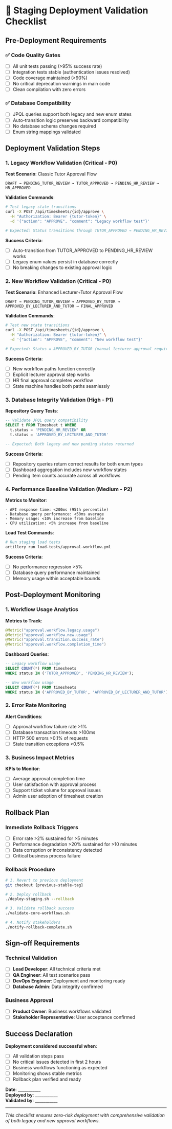 # 🚀 Staging Deployment Validation Checklist

## Pre-Deployment Requirements

### ✅ Code Quality Gates
- [ ] All unit tests passing (>95% success rate)
- [ ] Integration tests stable (authentication issues resolved)
- [ ] Code coverage maintained (>90%)
- [ ] No critical deprecation warnings in main code
- [ ] Clean compilation with zero errors

### ✅ Database Compatibility
- [ ] JPQL queries support both legacy and new enum states
- [ ] Auto-transition logic preserves backward compatibility
- [ ] No database schema changes required
- [ ] Enum string mappings validated

## Deployment Validation Steps

### 1. **Legacy Workflow Validation** (Critical - P0)

**Test Scenario**: Classic Tutor Approval Flow
```
DRAFT → PENDING_TUTOR_REVIEW → TUTOR_APPROVED → PENDING_HR_REVIEW → HR_APPROVED
```

**Validation Commands**:
```bash
# Test legacy state transitions
curl -X POST /api/timesheets/{id}/approve \
  -H "Authorization: Bearer {tutor-token}" \
  -d '{"action": "APPROVE", "comment": "Legacy workflow test"}'

# Expected: Status transitions through TUTOR_APPROVED → PENDING_HR_REVIEW
```

**Success Criteria**:
- [ ] Auto-transition from TUTOR_APPROVED to PENDING_HR_REVIEW works
- [ ] Legacy enum values persist in database correctly
- [ ] No breaking changes to existing approval logic

### 2. **New Workflow Validation** (Critical - P0)

**Test Scenario**: Enhanced Lecturer+Tutor Approval Flow
```
DRAFT → PENDING_TUTOR_REVIEW → APPROVED_BY_TUTOR → APPROVED_BY_LECTURER_AND_TUTOR → FINAL_APPROVED
```

**Validation Commands**:
```bash
# Test new state transitions
curl -X POST /api/timesheets/{id}/approve \
  -H "Authorization: Bearer {tutor-token}" \
  -d '{"action": "APPROVE", "comment": "New workflow test"}'

# Expected: Status = APPROVED_BY_TUTOR (manual lecturer approval required)
```

**Success Criteria**:
- [ ] New workflow paths function correctly
- [ ] Explicit lecturer approval step works
- [ ] HR final approval completes workflow
- [ ] State machine handles both paths seamlessly

### 3. **Database Integrity Validation** (High - P1)

**Repository Query Tests**:
```sql
-- Validate JPQL query compatibility
SELECT t FROM Timesheet t WHERE 
  t.status = 'PENDING_HR_REVIEW' OR 
  t.status = 'APPROVED_BY_LECTURER_AND_TUTOR'

-- Expected: Both legacy and new pending states returned
```

**Success Criteria**:
- [ ] Repository queries return correct results for both enum types
- [ ] Dashboard aggregation includes new workflow states
- [ ] Pending item counts accurate across all workflows

### 4. **Performance Baseline Validation** (Medium - P2)

**Metrics to Monitor**:
```
- API response time: <200ms (95th percentile)
- Database query performance: <50ms average
- Memory usage: <10% increase from baseline
- CPU utilization: <5% increase from baseline
```

**Load Test Commands**:
```bash
# Run staging load tests
artillery run load-tests/approval-workflow.yml
```

**Success Criteria**:
- [ ] No performance regression >5%
- [ ] Database query performance maintained
- [ ] Memory usage within acceptable bounds

## Post-Deployment Monitoring

### 1. **Workflow Usage Analytics**

**Metrics to Track**:
```java
@Metric("approval.workflow.legacy.usage")
@Metric("approval.workflow.new.usage") 
@Metric("approval.transition.success_rate")
@Metric("approval.workflow.completion_time")
```

**Dashboard Queries**:
```sql
-- Legacy workflow usage
SELECT COUNT(*) FROM timesheets 
WHERE status IN ('TUTOR_APPROVED', 'PENDING_HR_REVIEW');

-- New workflow usage  
SELECT COUNT(*) FROM timesheets 
WHERE status IN ('APPROVED_BY_TUTOR', 'APPROVED_BY_LECTURER_AND_TUTOR');
```

### 2. **Error Rate Monitoring**

**Alert Conditions**:
- [ ] Approval workflow failure rate >1%
- [ ] Database transaction timeouts >100ms
- [ ] HTTP 500 errors >0.1% of requests
- [ ] State transition exceptions >0.5%

### 3. **Business Impact Metrics**

**KPIs to Monitor**:
- [ ] Average approval completion time
- [ ] User satisfaction with approval process
- [ ] Support ticket volume for approval issues
- [ ] Admin user adoption of timesheet creation

## Rollback Plan

### Immediate Rollback Triggers
- [ ] Error rate >2% sustained for >5 minutes
- [ ] Performance degradation >20% sustained for >10 minutes  
- [ ] Data corruption or inconsistency detected
- [ ] Critical business process failure

### Rollback Procedure
```bash
# 1. Revert to previous deployment
git checkout {previous-stable-tag}

# 2. Deploy rollback
./deploy-staging.sh --rollback

# 3. Validate rollback success
./validate-core-workflows.sh

# 4. Notify stakeholders
./notify-rollback-complete.sh
```

## Sign-off Requirements

### Technical Validation
- [ ] **Lead Developer**: All technical criteria met
- [ ] **QA Engineer**: All test scenarios pass
- [ ] **DevOps Engineer**: Deployment and monitoring ready
- [ ] **Database Admin**: Data integrity confirmed

### Business Approval  
- [ ] **Product Owner**: Business workflows validated
- [ ] **Stakeholder Representative**: User acceptance confirmed

## Success Declaration

**Deployment considered successful when**:
- [ ] All validation steps pass
- [ ] No critical issues detected in first 2 hours
- [ ] Business workflows functioning as expected
- [ ] Monitoring shows stable metrics
- [ ] Rollback plan verified and ready

**Date**: ___________  
**Deployed by**: ___________  
**Validated by**: ___________

---

*This checklist ensures zero-risk deployment with comprehensive validation of both legacy and new approval workflows.*